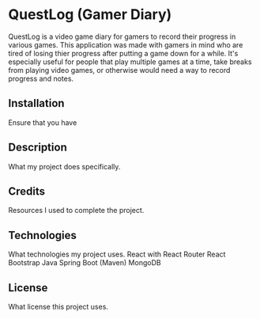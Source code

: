 # QuestLog (Gamer Diary)
QuestLog is a video game diary for gamers to record their progress in various games. This application was made with gamers in mind who are tired of losing thier progress after putting a game down for a while. It's especially useful for people that play multiple games at a time, take breaks from playing video games, or otherwise would need a way to record progress and notes.

## Installation
Ensure that you have 

## Description
What my project does specifically.

## Credits
Resources I used to complete the project.

## Technologies
What technologies my project uses.
React with React Router
React Bootstrap
Java
Spring Boot (Maven)
MongoDB

## License
What license this project uses.
